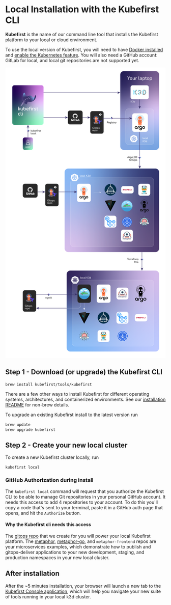 # Local Installation with the Kubefirst CLI

**Kubefirst** is the name of our command line tool that installs the Kubefirst platform to your local or cloud environment.

To use the local version of Kubefirst, you will need to have [Docker installed](https://docs.docker.com/get-docker/) and [enable the Kubernetes feature](https://docs.docker.com/desktop/kubernetes/). You will also need a GitHub account: GitLab for local, and local git repositories are not supported yet.

![Kubefirst local installation diagram](../../img/kubefirst/local/kubefirst-cluster-create.png)

## Step 1 - Download (or upgrade) the Kubefirst CLI

```shell
brew install kubefirst/tools/kubefirst
```

There are a few other ways to install Kubefirst for different operating systems, architectures, and containerized environments. See our [installation README](https://github.com/kubefirst/kubefirst/blob/main/build/README.md) for non-brew details.

To upgrade an existing Kubefirst install to the latest version run

```shell
brew update
brew upgrade kubefirst
```

## Step 2 - Create your new local cluster

To create a new Kubefirst cluster locally, run

```shell
kubefirst local
```

### GitHub Authorization during install

The `kubefirst local` command will request that you authorize the Kubefirst CLI to be able to manage Git repositories in your personal GitHub account. It needs this access to add 4 repositories to your account. To do this you'll copy a code that's sent to your terminal, paste it in a GitHub auth page that opens, and hit the `Authorize` button.

#### Why the Kubefirst cli needs this access

The [gitops repo](https://github.com/kubefirst/gitops-template) that we create for you will power your local Kubefirst platform. The [metaphor](https://github.com/kubefirst/metaphor-template), [metaphor-go](https://github.com/kubefirst/metaphor-go-template), and `metaphor-frontend` repos are your microservices examples, which demonstrate how to publish and gitops-deliver applications to your new development, staging, and production namespaces in your new local cluster.

## After installation

After the ~5 minutes installation, your browser will launch a new tab to the [Kubefirst Console application](https://github.com/kubefirst/console), which will help you navigate your new suite of tools running in your local k3d cluster.
